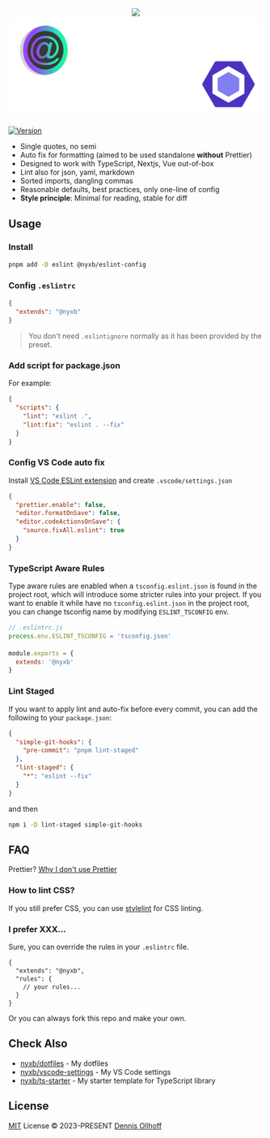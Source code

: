 <p align="center">
<img src="https://github.com/nyxb/eslint-config/blob/main/.github/assets/cover-github_black.png.png#gh-light-mode-only">
<img src="https://github.com/nyxb/eslint-config/blob/main/.github/assets/cover-github_light.png#gh-dark-mode-only">
</p>

<a href="https://www.npmjs.com/package/@nyxb/eslint-config"><img src="https://img.shields.io/npm/v/@nyxb/eslint-config.svg?style=flat&colorA=18181B&colorB=14F195" alt="Version"></a>

- Single quotes, no semi
- Auto fix for formatting (aimed to be used standalone **without** Prettier)
- Designed to work with TypeScript, Nextjs, Vue out-of-box
- Lint also for json, yaml, markdown
- Sorted imports, dangling commas
- Reasonable defaults, best practices, only one-line of config
- **Style principle**: Minimal for reading, stable for diff

## Usage

### Install

```bash
pnpm add -D eslint @nyxb/eslint-config
```

### Config `.eslintrc`

```json
{
  "extends": "@nyxb"
}
```

> You don't need `.eslintignore` normally as it has been provided by the preset.

### Add script for package.json

For example:

```json
{
  "scripts": {
    "lint": "eslint .",
    "lint:fix": "eslint . --fix"
  }
}
```

### Config VS Code auto fix

Install [VS Code ESLint extension](https://marketplace.visualstudio.com/items?itemName=dbaeumer.vscode-eslint) and create `.vscode/settings.json`

```json
{
  "prettier.enable": false,
  "editor.formatOnSave": false,
  "editor.codeActionsOnSave": {
    "source.fixAll.eslint": true
  }
}
```

### TypeScript Aware Rules

Type aware rules are enabled when a `tsconfig.eslint.json` is found in the project root, which will introduce some stricter rules into your project. If you want to enable it while have no `tsconfig.eslint.json` in the project root, you can change tsconfig name by modifying `ESLINT_TSCONFIG` env. 

```js
// .eslintrc.js
process.env.ESLINT_TSCONFIG = 'tsconfig.json'

module.exports = {
  extends: '@nyxb'
}
```

### Lint Staged

If you want to apply lint and auto-fix before every commit, you can add the following to your `package.json`:

```json
{
  "simple-git-hooks": {
    "pre-commit": "pnpm lint-staged"
  },
  "lint-staged": {
    "*": "eslint --fix"
  }
}
```

and then

```bash
npm i -D lint-staged simple-git-hooks
```

## FAQ

Prettier?
[Why I don't use Prettier](https://dev.to/nyxb/prettier-a-double-edged-sword-for-code-formatting-29o9)

### How to lint CSS?

If you still prefer CSS, you can use [stylelint](https://stylelint.io/) for CSS linting.
### I prefer XXX...

Sure, you can override the rules in your `.eslintrc` file.

<!-- eslint-skip -->

```jsonc
{
  "extends": "@nyxb",
  "rules": {
    // your rules...
  }
}
```

Or you can always fork this repo and make your own.

## Check Also

- [nyxb/dotfiles](https://github.com/nyxb/dotfiles) - My dotfiles
- [nyxb/vscode-settings](https://github.com/nyxb/vscode-settings) - My VS Code settings
- [nyxb/ts-starter](https://github.com/nyxb/ts-starter) - My starter template for TypeScript library


## License

[MIT](./LICENSE) License &copy; 2023-PRESENT [Dennis Ollhoff](https://github.com/nyxb)
